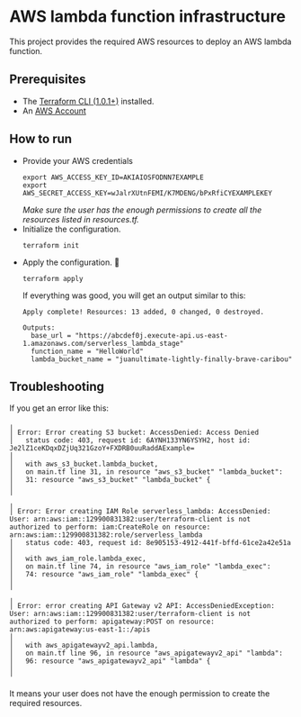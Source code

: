 # AWS lambda function infrastructure
This project provides the required AWS resources to deploy an AWS lambda function.

## Prerequisites
- The [Terraform CLI (1.0.1+)](https://learn.hashicorp.com/tutorials/terraform/install-cli?in=terraform/aws-get-started) installed.
- An [AWS Account](https://aws.amazon.com/free/)

## How to run
- Provide your AWS credentials
  ```
  export AWS_ACCESS_KEY_ID=AKIAIOSFODNN7EXAMPLE
  export AWS_SECRET_ACCESS_KEY=wJalrXUtnFEMI/K7MDENG/bPxRfiCYEXAMPLEKEY
  ```
  _Make sure the user has the enough permissions to create all the resources listed in resources.tf._
- Initialize the configuration. 
  ```
  terraform init
  ```
- Apply the configuration. 🚀
  ```
  terraform apply
  ```
  If everything was good, you will get an output similar to this:
  ```
  Apply complete! Resources: 13 added, 0 changed, 0 destroyed.

  Outputs:
    base_url = "https://abcdef0j.execute-api.us-east-1.amazonaws.com/serverless_lambda_stage"
    function_name = "HelloWorld"
    lambda_bucket_name = "juanultimate-lightly-finally-brave-caribou"

  ```
  
## Troubleshooting
If you get an error like this:
```
╷
│ Error: Error creating S3 bucket: AccessDenied: Access Denied
│ 	status code: 403, request id: 6AYNH133YN6YSYH2, host id: Je2lZ1ceKDqxDZjUq321GzoY+FXDRB0uuRaddAExample=
│
│   with aws_s3_bucket.lambda_bucket,
│   on main.tf line 31, in resource "aws_s3_bucket" "lambda_bucket":
│   31: resource "aws_s3_bucket" "lambda_bucket" {
│
╵
╷
│ Error: Error creating IAM Role serverless_lambda: AccessDenied: User: arn:aws:iam::129900831382:user/terraform-client is not authorized to perform: iam:CreateRole on resource: arn:aws:iam::129900831382:role/serverless_lambda
│ 	status code: 403, request id: 8e905153-4912-441f-bffd-61ce2a42e51a
│
│   with aws_iam_role.lambda_exec,
│   on main.tf line 74, in resource "aws_iam_role" "lambda_exec":
│   74: resource "aws_iam_role" "lambda_exec" {
│
╵
╷
│ Error: error creating API Gateway v2 API: AccessDeniedException: User: arn:aws:iam::129900831382:user/terraform-client is not authorized to perform: apigateway:POST on resource: arn:aws:apigateway:us-east-1::/apis
│
│   with aws_apigatewayv2_api.lambda,
│   on main.tf line 96, in resource "aws_apigatewayv2_api" "lambda":
│   96: resource "aws_apigatewayv2_api" "lambda" {
│
╵
```
It means your user does not have the enough permission to create the required resources.